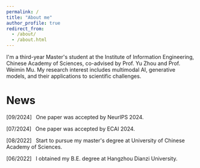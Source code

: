 ```yaml
---
permalink: /
title: "About me"
author_profile: true
redirect_from: 
  - /about/
  - /about.html
---
```


I'm a third-year Master's student at the Institute of Information Engineering, Chinese Academy of Sciences, co-advised by Prof. Yu Zhou and Prof. Weimin Mu. My research interest includes multimodal AI, generative models, and their applications to scientific challenges.


# News

[09/2024] &ensp;One paper was accepted by NeurIPS 2024.

[07/2024] &ensp;One paper was accepted by ECAI 2024.

[08/2022] &ensp;Start to pursue my master's degree at University of Chinese Academy of Sciences.

[06/2022] &ensp;I obtained my B.E. degree at Hangzhou Dianzi University.
